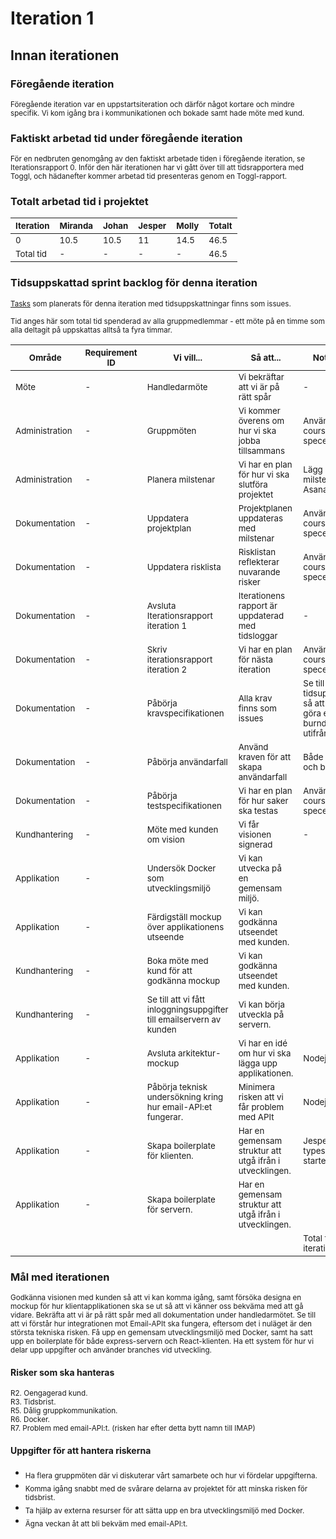 # Iteration 1

## Innan iterationen
### Föregående iteration
<sub>Föregående iteration var en uppstartsiteration och därför något kortare och mindre specifik. Vi kom igång bra i kommunikationen och bokade samt hade möte med kund.</sub>

### Faktiskt arbetad tid under föregående iteration
<sub>För en nedbruten genomgång av den faktiskt arbetade tiden i föregående iteration, se Iterationsrapport 0. Inför den här iterationen har vi gått över till att tidsrapportera med Toggl, och hädanefter kommer arbetad tid presenteras genom en Toggl-rapport.</sub>

### Totalt arbetad tid i projektet

|<sub>Iteration</sub>|<sub>Miranda</sub>|<sub>Johan</sub>|<sub>Jesper</sub>|<sub>Molly</sub>|<sub>Totalt</sub>|
|----|----|-----|------------|----------|----|
|<sub>0</sub>|<sub>10.5</sub>|<sub>10.5</sub>|<sub>11</sub>|<sub>14.5</sub>|<sub>46.5</sub>|
|<sub>Total tid</sub>|<sub>-</sub>|<sub>-</sub>|<sub>-</sub>|<sub>-</sub>|<sub>46.5</sub>|

### Tidsuppskattad sprint backlog för denna iteration
<sub>[Tasks](https://github.com/1dv611-futurum-project/futurum-project/issues?utf8=%E2%9C%93&q=is%3Aissue+label%3A%22Iteration+1%22+) som planerats för denna iteration med tidsuppskattningar finns som issues.</sub>

<sub>Tid anges här som total tid spenderad av alla gruppmedlemmar - ett möte på en timme som alla deltagit på uppskattas alltså ta fyra timmar.</sub>

|<sub>Område</sub>|<sub>Requirement ID</sub>|<sub>Vi vill...</sub>|<sub>Så att...</sub>|<sub>Noteringar</sub>|<sub>Appr. Tid(h)</sub>|<sub>Ansvarig(h)</sub>|
|----|-----|------------|----------|-----|-----|-----|
|<sub>Möte</sub>|<sub>-</sub>|<sub>Handledarmöte</sub>|<sub>Vi bekräftar att vi är på rätt spår</sub>|<sub>-</sub>|<sub>4</sub>|<sub>Alla</sub>| 
|<sub>Administration</sub>|<sub>-</sub>|<sub>Gruppmöten</sub>|<sub>Vi kommer överens om hur vi ska jobba tillsammans</sub>|<sub>Använd coursepress specen</sub>|<sub>12</sub>|<sub>Alla</sub>| 
|<sub>Administration</sub>|<sub>-</sub>|<sub>Planera milstenar</sub>|<sub>Vi har en plan för hur vi ska slutföra projektet</sub>|<sub>Lägg upp milstenar på Asana</sub>|<sub>2</sub>|<sub>Molly</sub>| 
|<sub>Dokumentation</sub>|<sub>-</sub>|<sub>Uppdatera projektplan</sub>|<sub>Projektplanen uppdateras med milstenar</sub>|<sub>Använd coursepress specen</sub>|<sub>1</sub>|<sub>Molly</sub>| 
|<sub>Dokumentation</sub>|<sub>-</sub>|<sub>Uppdatera risklista</sub>|<sub>Risklistan reflekterar nuvarande risker</sub>|<sub>Använd coursepress specen</sub>|<sub>1</sub>|<sub>Alla</sub>| 
|<sub>Dokumentation</sub>|<sub>-</sub>|<sub>Avsluta Iterationsrapport iteration 1</sub>|<sub>Iterationens rapport är uppdaterad med tidsloggar</sub>|<sub>-</sub>|<sub>2</sub>|<sub>Molly</sub>| 
|<sub>Dokumentation</sub>|<sub>-</sub>|<sub>Skriv iterationsrapport iteration 2</sub>|<sub>Vi har en plan för nästa iteration</sub>|<sub>Använd coursepress specen</sub>|<sub>2</sub>|<sub>Molly</sub>| 
|<sub>Dokumentation</sub>|<sub>-</sub>|<sub>Påbörja kravspecifikationen</sub>|<sub>Alla krav finns som issues</sub>|<sub>Se till att de är tidsuppskattade så att vi kan göra en burndown chart utifrån dem.</sub>|<sub>2</sub>|<sub>Jesper</sub>| 
|<sub>Dokumentation</sub>|<sub>-</sub>|<sub>Påbörja användarfall</sub>|<sub>Använd kraven för att skapa användarfall</sub>|<sub>Både skriftligt och bildligt.</sub>|<sub>4</sub>|<sub>Jesper</sub>| 
|<sub>Dokumentation</sub>|<sub>-</sub>|<sub>Påbörja testspecifikationen</sub>|<sub>Vi har en plan för hur saker ska testas</sub>|<sub>Använd coursepress specen</sub>|<sub>2</sub>|<sub>Miranda</sub>| 
|<sub>Kundhantering</sub>|<sub>-</sub>|<sub>Möte med kunden om vision</sub>|<sub>Vi får visionen signerad</sub>|<sub>-</sub>|<sub>2</sub>|<sub>Alla</sub>| 
|<sub>Applikation</sub>|<sub>-</sub>|<sub>Undersök Docker som utvecklingsmiljö</sub>|<sub>Vi kan utvecka på en gemensam miljö.</sub>|<sub></sub>|<sub>10</sub>|<sub>Miranda + Molly</sub>| 
|<sub>Applikation</sub>|<sub>-</sub>|<sub>Färdigställ mockup över applikationens utseende</sub>|<sub>Vi kan godkänna utseendet med kunden.</sub>|<sub></sub>|<sub>10</sub>|<sub>Miranda</sub>| 
|<sub>Kundhantering</sub>|<sub>-</sub>|<sub>Boka möte med kund för att godkänna mockup</sub>|<sub>Vi kan godkänna utseendet med kunden.</sub>|<sub></sub>|<sub>0.5</sub>|<sub>Jesper</sub>| 
|<sub>Kundhantering</sub>|<sub>-</sub>|<sub>Se till att vi fått inloggningsuppgifter till emailservern av kunden</sub>|<sub>Vi kan börja utveckla på servern.</sub>|<sub></sub>|<sub>0.5</sub>|<sub>Jesper</sub>| 
|<sub>Applikation</sub>|<sub>-</sub>|<sub>Avsluta arkitektur-mockup</sub>|<sub>Vi har en idé om hur vi ska lägga upp applikationen.</sub>|<sub>Nodejs + React</sub>|<sub>4</sub>|<sub>Johan</sub>| 
|<sub>Applikation</sub>|<sub>-</sub>|<sub>Påbörja teknisk undersökning kring hur email-API:et fungerar.</sub>|<sub>Minimera risken att vi får problem med APIt</sub>|<sub>Nodejs + React</sub>|<sub>18</sub>|<sub>Alla</sub>|
|<sub>Applikation</sub>|<sub>-</sub>|<sub>Skapa boilerplate för klienten.</sub>|<sub>Har en gemensam struktur att utgå ifrån i utvecklingen.</sub>|<sub>Jespers React-typescript-starter?</sub>|<sub>4</sub>|<sub>Alla</sub>|
|<sub>Applikation</sub>|<sub>-</sub>|<sub>Skapa boilerplate för servern.</sub>|<sub>Har en gemensam struktur att utgå ifrån i utvecklingen.</sub>|<sub></sub>|<sub>4</sub>|<sub>Alla</sub>| 
| | | | |<sub>Total tid i iterationen:</sub>| 84| |

### Mål med iterationen
<sub>Godkänna visionen med kunden så att vi kan komma igång, samt försöka designa en mockup för hur klientapplikationen ska se ut så att vi känner oss bekväma med att gå vidare. Bekräfta att vi är på rätt spår med all dokumentation under handledarmötet. Se till att vi förstår hur integrationen mot Email-APIt ska fungera, eftersom det i nuläget är den största tekniska risken. Få upp en gemensam utvecklingsmiljö med Docker, samt ha satt upp en boilerplate för både express-servern och React-klienten. Ha ett system för hur vi delar upp uppgifter och använder branches vid utveckling.</sub>

#### Risker som ska hanteras
<sub>R2. Oengagerad kund.  
R3. Tidsbrist.  
R5. Dålig gruppkommunikation.  
R6. Docker.  
R7. Problem med email-API:t. (risken har efter detta bytt namn till IMAP) </sub>

#### Uppgifter för att hantera riskerna
* <sub>Ha flera gruppmöten där vi diskuterar vårt samarbete och hur vi fördelar uppgifterna.</sub>
* <sub>Komma igång snabbt med de svårare delarna av projektet för att minska risken för tidsbrist.</sub>
* <sub>Ta hjälp av externa resurser för att sätta upp en bra utvecklingsmiljö med Docker.</sub>
* <sub>Ägna veckan åt att bli bekväm med email-API:t.</sub>